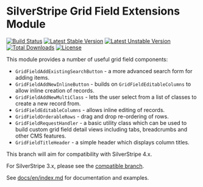 # SilverStripe Grid Field Extensions Module

[![Build Status](https://travis-ci.org/symbiote/silverstripe-gridfieldextensions.svg?branch=master)](https://travis-ci.org/symbiote/silverstripe-gridfieldextensions)
[![Latest Stable Version](https://poser.pugx.org/symbiote/silverstripe-gridfieldextensions/version.svg)](https://github.com/symbiote/silverstripe-gridfieldextensions/releases)
[![Latest Unstable Version](https://poser.pugx.org/symbiote/silverstripe-gridfieldextensions/v/unstable.svg)](https://packagist.org/packages/symbiote/silverstripe-gridfieldextensions)
[![Total Downloads](https://poser.pugx.org/symbiote/silverstripe-gridfieldextensions/downloads.svg)](https://packagist.org/packages/symbiote/silverstripe-gridfieldextensions)
[![License](https://poser.pugx.org/symbiote/silverstripe-gridfieldextensions/license.svg)](https://github.com/symbiote/silverstripe-gridfieldextensions/blob/master/LICENSE.md)

This module provides a number of useful grid field components:

* `GridFieldAddExistingSearchButton` - a more advanced search form for adding
  items.
* `GridFieldAddNewInlineButton` - builds on `GridFieldEditableColumns` to allow
  inline creation of records.
* `GridFieldAddNewMultiClass` - lets the user select from a list of classes to
  create a new record from.
* `GridFieldEditableColumns` - allows inline editing of records.
* `GridFieldOrderableRows` - drag and drop re-ordering of rows.
* `GridFieldRequestHandler` - a basic utility class which can be used to build
  custom grid field detail views including tabs, breadcrumbs and other CMS
  features.
* `GridFieldTitleHeader` - a simple header which displays column titles.

This branch will aim for compatibility with SilverStripe 4.x. 

For SilverStripe 3.x, please see the [compatible branch](https://github.com/symbiote/silverstripe-gridfieldextensions/tree/1).


See [docs/en/index.md](docs/en/index.md) for documentation and examples.
